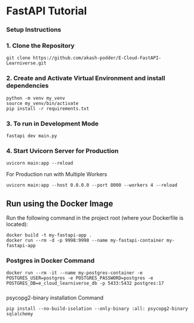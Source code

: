 # FastAPI Tutorial

### Setup Instructions

### 1. Clone the Repository
```shell script
git clone https://github.com/akash-podder/E-Cloud-FastAPI-Learniverse.git
```

### 2. Create and Activate Virtual Environment and install dependencies
```shell script
python -m venv my_venv
source my_venv/bin/activate
pip install -r requirements.txt
```

### 3. To run in Development Mode
```shell script
fastapi dev main.py
```

### 4. Start Uvicorn Server for Production
```shell script
uvicorn main:app --reload
```

For Production run with Multiple Workers
```shell script
uvicorn main:app --host 0.0.0.0 --port 8000 --workers 4 --reload
```

## Run using the Docker Image

Run the following command in the project root (where your Dockerfile is located):

```shell script
docker build -t my-fastapi-app .
docker run --rm -d -p 9998:9998 --name my-fastapi-container my-fastapi-app
```

### Postgres in Docker Command
```shell script
docker run --rm -it --name my-postgres-container -e POSTGRES_USER=postgres -e POSTGRES_PASSWORD=postgres -e POSTGRES_DB=e_cloud_learniverse_db -p 5433:5432 postgres:17
```

###
psycopg2-binary installation Command
```shell script
pip install --no-build-isolation --only-binary :all: psycopg2-binary sqlalchemy
```